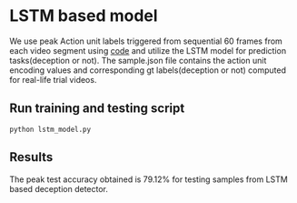 ﻿# LSTM based model
We use peak Action unit labels triggered from sequential 60 frames from each video segment using [code](https://github.com/lingjivoo/OpenGraphAU) and utilize the LSTM model for prediction tasks(deception or not). The sample.json file contains the action unit encoding values and corresponding gt labels(deception or not) computed for real-life trial videos.

## Run training and testing script
`` python lstm_model.py ``

## Results
The peak test accuracy obtained is 79.12% for testing samples from LSTM based deception detector.

